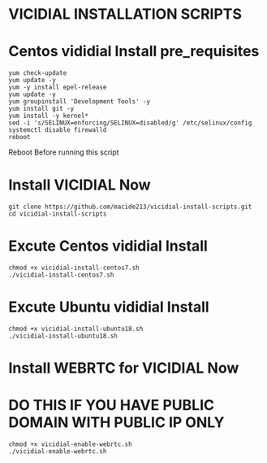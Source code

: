 # VICIDIAL INSTALLATION SCRIPTS
# Centos vididial Install pre_requisites 

```
yum check-update
yum update -y
yum -y install epel-release
yum update -y
yum groupinstall 'Development Tools' -y
yum install git -y
yum install -y kernel*
sed -i 's/SELINUX=enforcing/SELINUX=disabled/g' /etc/selinux/config    
systemctl disable firewalld
reboot

````
  Reboot Before running this script

# Install VICIDIAL Now

```
git clone https://github.com/macide213/vicidial-install-scripts.git
cd vicidial-install-scripts
```

# Excute Centos vididial Install
```
chmod +x vicidial-install-centos7.sh
./vicidial-install-centos7.sh
```

# Excute Ubuntu vididial Install
```
chmod +x vicidial-install-ubuntu18.sh
./vicidial-install-ubuntu18.sh
```

# Install WEBRTC for VICIDIAL Now
# DO THIS IF YOU HAVE PUBLIC DOMAIN WITH PUBLIC IP ONLY

```
chmod +x vicidial-enable-webrtc.sh
./vicidial-enable-webrtc.sh
```
